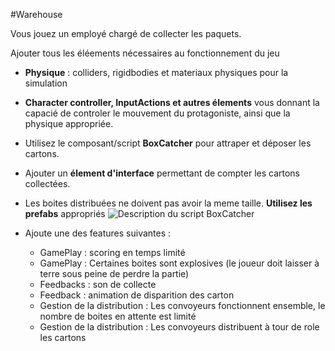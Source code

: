 #Warehouse 

Vous jouez un employé chargé de collecter les paquets.

Ajouter tous les éléements nécessaires au fonctionnement du jeu
- **Physique** : colliders, rigidbodies et materiaux physiques pour la simulation
- **Character controller, InputActions et autres élements** vous donnant la capacié de controler le mouvement du protagoniste, ainsi que la physique appropriée.
- Utilisez le composant/script **BoxCatcher** pour attraper et déposer les cartons. 
- Ajouter un **élement d'interface** permettant de compter les cartons collectées.
- Les boites distribuées ne doivent pas avoir la meme taille. **Utilisez les prefabs** appropriés
![Description du script BoxCatcher]((https://excalidraw.com/#json=Jix34Uns4lQDH7htZJdl7,aBrzGugJ73fiUEM2Li6_sg))

- Ajoute une des features suivantes :
  - GamePlay : scoring en temps limité
  - GamePlay : Certaines boites sont explosives (le joueur doit laisser à terre sous peine de perdre la partie)
  - Feedbacks : son de collecte 
  - Feedback : animation de disparition des carton
  - Gestion de la distribution : Les convoyeurs fonctionnent ensemble, le nombre de boites en attente est limité
  - Gestion de la distribution : Les convoyeurs distribuent à tour de role les cartons
